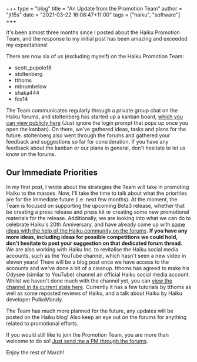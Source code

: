 +++
type = "blog"
title = "An Update from the Promotion Team"
author = "jt15s"
date = "2021-03-22 16:08:47+11:00"
tags = ["haiku", "software"]
+++

It's been almost three months since I posted about the Haiku Promotion Team, and the response to my initial post has been amazing and exceeded my expectations!

There are now six of us (excluding myself) on the Haiku Promotion Team:
* scott_pupolo18
* stoltenberg
* tthoms
* mbrumbelow
* shaka444
* fox14

The Team communicates regularly through a private group chat on the Haiku forums, and stoltenberg has started up a kanban board, [which you can view publicly here](https://stoltenhoff.sandcats.io/shared/54D5fg2wyv1Z3b0UZgkQp3GOZrVBtno-OyCOyqb1gmm/b/sandstorm/libreboard) (Just ignore the login prompt that pops up once you open the kanban). On there, we've gathered ideas, tasks and plans for the future. stoltenberg also went through the forums and gathered your feedback and suggestions so far for consideration. If you have any feedback about the kanban or our plans in general, don't hesitate to let us know on the forums.

## Our Immediate Priorities
In my first post, I wrote about the strategies the Team will take in promoting Haiku to the masses. Now, I'll take the time to talk about what the priorities are for the immediate future (i.e. next few months).
At the moment, the Team is focused on supporting the upcoming Beta3 release, whether that be creating a press release and press kit or creating some new promotional materials for the release.
Additionally, we are looking into what we can do to celebrate Haiku's 20th Anniversary, and have already come up with [some ideas with the help of the Haiku community on the forums](https://discuss.haiku-os.org/t/20-years-of-haiku/10372/). **If you have any more ideas, including ideas for possible competitions we could hold, don't hesitate to post your suggestion on that dedicated forum thread.**
We are also working with Haiku Inc. to revitalise the Haiku social media accounts, such as the YouTube channel, which hasn't seen a new video in eleven years! There will be a blog post once we have access to the accounts and we've done a bit of a cleanup. tthoms has agreed to make his Odysee (similar to YouTube) channel an official Haiku social media account. Whilst we haven't done much with the channel yet, you can [view the channel in its current state here](https://odysee.com/@HaikuOSChannel:d307eb93117b1e3933b1f1023e673ec71fcb5f81). Currently it has a few tutorials by tthoms as well as some reposted reviews of Haiku, and a talk about Haiku by Haiku developer PulkoMandy.

The Team has much more planned for the future, any updates will be posted on the Haiku blog! Also keep an eye out on the forums for anything related to promotional efforts.

If you would still like to join the Promotion Team, you are more than welcome to do so! [Just send me a PM through the forums](https://discuss.haiku-os.org/u/jt15s).

Enjoy the rest of March!
